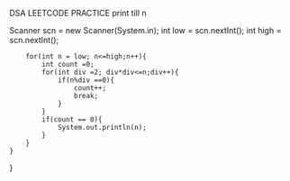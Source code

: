 DSA LEETCODE PRACTICE
print till n 


 Scanner scn = new Scanner(System.in);
        int low = scn.nextInt();
        int high = scn.nextInt();
        
        for(int n = low; n<=high;n++){
            int count =0;
            for(int div =2; div*div<=n;div++){
                if(n%div ==0){
                    count++;
                    break;
                }
            }
            if(count == 0){
                System.out.println(n);
            }
        }
    }
}
